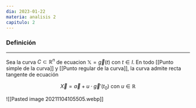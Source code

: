 ```yaml
---
dia: 2023-01-22
materia: analisis 2
capitulo: 2
---
```

### Definición
---
Sea la curva $C \subset \mathbb{R}^n$ de ecuacion $\mathbb{X}=\vec{g}(t)$ con $t \in I$. En todo [[Punto simple de la curva]] y [[Punto regular de la curva]], la curva admite recta tangente de ecuación

$$ \vec{X} = \vec{a} + u \cdot \vec{g}'(t_0) \text{ con } u \in \mathbb{R} $$

![[Pasted image 20211104105505.webp]]

